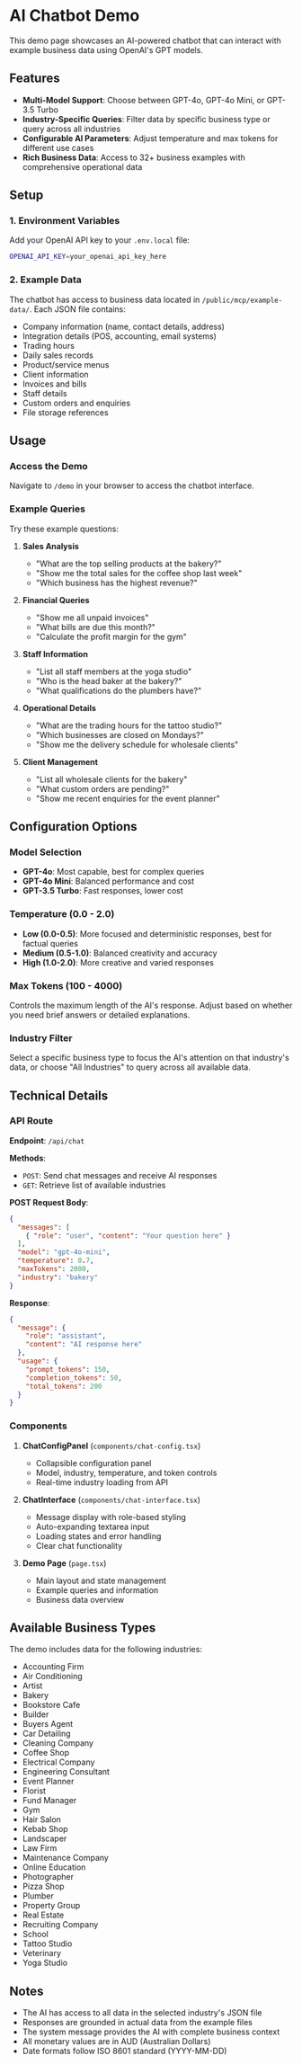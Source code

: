 # AI Chatbot Demo

This demo page showcases an AI-powered chatbot that can interact with example business data using OpenAI's GPT models.

## Features

- **Multi-Model Support**: Choose between GPT-4o, GPT-4o Mini, or GPT-3.5 Turbo
- **Industry-Specific Queries**: Filter data by specific business type or query across all industries
- **Configurable AI Parameters**: Adjust temperature and max tokens for different use cases
- **Rich Business Data**: Access to 32+ business examples with comprehensive operational data

## Setup

### 1. Environment Variables

Add your OpenAI API key to your `.env.local` file:

```bash
OPENAI_API_KEY=your_openai_api_key_here
```

### 2. Example Data

The chatbot has access to business data located in `/public/mcp/example-data/`. Each JSON file contains:

- Company information (name, contact details, address)
- Integration details (POS, accounting, email systems)
- Trading hours
- Daily sales records
- Product/service menus
- Client information
- Invoices and bills
- Staff details
- Custom orders and enquiries
- File storage references

## Usage

### Access the Demo

Navigate to `/demo` in your browser to access the chatbot interface.

### Example Queries

Try these example questions:

1. **Sales Analysis**
   - "What are the top selling products at the bakery?"
   - "Show me the total sales for the coffee shop last week"
   - "Which business has the highest revenue?"

2. **Financial Queries**
   - "Show me all unpaid invoices"
   - "What bills are due this month?"
   - "Calculate the profit margin for the gym"

3. **Staff Information**
   - "List all staff members at the yoga studio"
   - "Who is the head baker at the bakery?"
   - "What qualifications do the plumbers have?"

4. **Operational Details**
   - "What are the trading hours for the tattoo studio?"
   - "Which businesses are closed on Mondays?"
   - "Show me the delivery schedule for wholesale clients"

5. **Client Management**
   - "List all wholesale clients for the bakery"
   - "What custom orders are pending?"
   - "Show me recent enquiries for the event planner"

## Configuration Options

### Model Selection

- **GPT-4o**: Most capable, best for complex queries
- **GPT-4o Mini**: Balanced performance and cost
- **GPT-3.5 Turbo**: Fast responses, lower cost

### Temperature (0.0 - 2.0)

- **Low (0.0-0.5)**: More focused and deterministic responses, best for factual queries
- **Medium (0.5-1.0)**: Balanced creativity and accuracy
- **High (1.0-2.0)**: More creative and varied responses

### Max Tokens (100 - 4000)

Controls the maximum length of the AI's response. Adjust based on whether you need brief answers or detailed explanations.

### Industry Filter

Select a specific business type to focus the AI's attention on that industry's data, or choose "All Industries" to query across all available data.

## Technical Details

### API Route

**Endpoint**: `/api/chat`

**Methods**:
- `POST`: Send chat messages and receive AI responses
- `GET`: Retrieve list of available industries

**POST Request Body**:
```json
{
  "messages": [
    { "role": "user", "content": "Your question here" }
  ],
  "model": "gpt-4o-mini",
  "temperature": 0.7,
  "maxTokens": 2000,
  "industry": "bakery"
}
```

**Response**:
```json
{
  "message": {
    "role": "assistant",
    "content": "AI response here"
  },
  "usage": {
    "prompt_tokens": 150,
    "completion_tokens": 50,
    "total_tokens": 200
  }
}
```

### Components

1. **ChatConfigPanel** (`components/chat-config.tsx`)
   - Collapsible configuration panel
   - Model, industry, temperature, and token controls
   - Real-time industry loading from API

2. **ChatInterface** (`components/chat-interface.tsx`)
   - Message display with role-based styling
   - Auto-expanding textarea input
   - Loading states and error handling
   - Clear chat functionality

3. **Demo Page** (`page.tsx`)
   - Main layout and state management
   - Example queries and information
   - Business data overview

## Available Business Types

The demo includes data for the following industries:

- Accounting Firm
- Air Conditioning
- Artist
- Bakery
- Bookstore Cafe
- Builder
- Buyers Agent
- Car Detailing
- Cleaning Company
- Coffee Shop
- Electrical Company
- Engineering Consultant
- Event Planner
- Florist
- Fund Manager
- Gym
- Hair Salon
- Kebab Shop
- Landscaper
- Law Firm
- Maintenance Company
- Online Education
- Photographer
- Pizza Shop
- Plumber
- Property Group
- Real Estate
- Recruiting Company
- School
- Tattoo Studio
- Veterinary
- Yoga Studio

## Notes

- The AI has access to all data in the selected industry's JSON file
- Responses are grounded in actual data from the example files
- The system message provides the AI with complete business context
- All monetary values are in AUD (Australian Dollars)
- Date formats follow ISO 8601 standard (YYYY-MM-DD)

